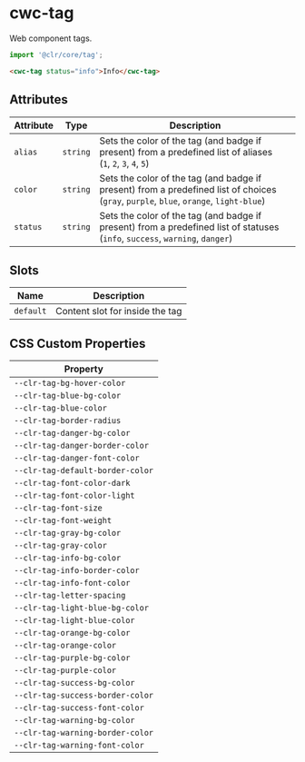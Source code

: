 # cwc-tag

Web component tags.

```typescript
import '@clr/core/tag';
```

```html
<cwc-tag status="info">Info</cwc-tag>
```

## Attributes

| Attribute | Type     | Description                                      |
|-----------|----------|--------------------------------------------------|
| `alias`   | `string` | Sets the color of the tag (and badge if present) from a predefined list of aliases <br/> (`1`, `2`, `3`, `4`, `5`) |
| `color`   | `string` | Sets the color of the tag (and badge if present) from a predefined list of choices <br/> (`gray`, `purple`, `blue`, `orange`, `light-blue`) |
| `status`  | `string` | Sets the color of the tag (and badge if present) from a predefined list of statuses <br/> (`info`, `success`, `warning`, `danger`) |

## Slots

| Name      | Description                     |
|-----------|---------------------------------|
| `default` | Content slot for inside the tag |

## CSS Custom Properties

| Property                         |
|----------------------------------|
| `--clr-tag-bg-hover-color`       |
| `--clr-tag-blue-bg-color`        |
| `--clr-tag-blue-color`           |
| `--clr-tag-border-radius`        |
| `--clr-tag-danger-bg-color`      |
| `--clr-tag-danger-border-color`  |
| `--clr-tag-danger-font-color`    |
| `--clr-tag-default-border-color` |
| `--clr-tag-font-color-dark`      |
| `--clr-tag-font-color-light`     |
| `--clr-tag-font-size`            |
| `--clr-tag-font-weight`          |
| `--clr-tag-gray-bg-color`        |
| `--clr-tag-gray-color`           |
| `--clr-tag-info-bg-color`        |
| `--clr-tag-info-border-color`    |
| `--clr-tag-info-font-color`      |
| `--clr-tag-letter-spacing`       |
| `--clr-tag-light-blue-bg-color`  |
| `--clr-tag-light-blue-color`     |
| `--clr-tag-orange-bg-color`      |
| `--clr-tag-orange-color`         |
| `--clr-tag-purple-bg-color`      |
| `--clr-tag-purple-color`         |
| `--clr-tag-success-bg-color`     |
| `--clr-tag-success-border-color` |
| `--clr-tag-success-font-color`   |
| `--clr-tag-warning-bg-color`     |
| `--clr-tag-warning-border-color` |
| `--clr-tag-warning-font-color`   |
